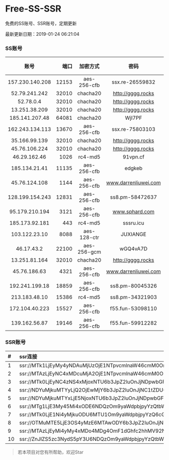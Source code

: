 # Free-SS-SSR

免费的SS账号、SSR账号，定期更新

最新更新日期：2019-01-24 06:21:04 

### SS账号

|账号|端口|加密方式|密码|更新时间|国家|
|:-----:|-----:|:----:|:----:|:----:|:----:|
|157.230.140.208|12153|aes-256-cfb|ssx.re-26559832|06:17:05|US|
|52.79.241.242|32010|chacha20|http://gggg.rocks|06:17:14|KR|
|52.78.0.4|32010|chacha20|http://gggg.rocks|06:17:13|KR|
|13.251.38.209|32010|chacha20|http://gggg.rocks|06:17:06|SG|
|185.141.207.48|64081|chacha20|WjI7PF|06:17:15|GB|
|162.243.134.113|13670|aes-256-cfb|ssx.re-75803103|06:17:05|US|
|35.166.99.139|32010|chacha20|http://gggg.rocks|06:17:13|US|
|45.76.106.224|32010|chacha20|http://gggg.rocks|06:17:12|JP|
|46.29.162.46|1026|rc4-md5|91vpn.cf|06:17:14|RU|
|185.134.21.41|11135|aes-256-cfb|edgkeb|06:17:14|GB|
|45.76.124.108|1144|aes-256-cfb|www.darrenliuwei.com|06:17:06|AU|
|128.199.154.243|12831|aes-256-cfb|ss8.pm-58472637|06:17:06|SG|
|95.179.210.194|3121|aes-256-cfb|www.sphard.com|06:17:13|FR|
|185.173.92.181|443|rc4-md5|sssru.icu|06:17:13|RU|
|103.122.23.10|8088|aes-128-ctr|JUXIANGE|06:17:10|US|
|46.17.43.2|22100|aes-256-gcm|wGQ4vA7D|06:17:10|RU|
|13.251.81.164|32010|chacha20|http://gggg.rocks|06:17:14|SG|
|45.76.186.63|4321|aes-256-cfb|www.darrenliuwei.com|06:17:15|SG|
|192.241.199.18|18859|aes-256-cfb|ss8.pm-80045326|06:17:04|US|
|213.183.48.10|15386|rc4-md5|ss8.pm-34321903|06:17:05|RU|
|172.104.40.223|15527|aes-256-cfb|f55.fun-53098110|06:17:05|SG|
|139.162.56.87|19146|aes-256-cfb|f55.fun-59912282|06:17:05|SG|


### SSR账号

|#|ssr连接|
|:-----|:-----|
|1|ssr://MTk1LjEyMy4yNDAuMjUzOjE1NTpvcmlnaW46cmM0OnBsYWluOmJHNWpiZy8_cmVtYXJrcz1VMU5TVkU5UFRGOU9iMlJsT3VTNWpPV0ZpLVdGc0NBJmdyb3VwPVYxZFhMbE5UVWxOVVQwOU1Ma05QVFE|
|2|ssr://MTAzLjEyNC4xMDcuMjA2OjE1NTpvcmlnaW46cmM0OnBsYWluOmJHNWpiZy8_cmVtYXJrcz1VMU5TVkU5UFRGOU9iMlJsT3VTNm11V2txdVdjc09XTXVpQSZncm91cD1WMWRYTGxOVFVsTlVUMDlNTGtOUFRR|
|3|ssr://MTk0LjEyNC4zNS4xMjoxNTU6b3JpZ2luOnJjNDpwbGFpbjpiRzVqYmcvP3JlbWFya3M9VTFOU1ZFOVBURjlPYjJSbE91ZVJudVdqcXlBJmdyb3VwPVYxZFhMbE5UVWxOVVQwOU1Ma05QVFE|
|4|ssr://NDYuMjkuMTYyLjQ2OjEwMjY6b3JpZ2luOnJjNC1tZDU6cGxhaW46T1RGMmNHNHVZMlkvP3JlbWFya3M9VTFOU1ZFOVBURjlPYjJSbE91U19oT2U5bC1hV3J5QSZncm91cD1WMWRYTGxOVFVsTlVUMDlNTGtOUFRR|
|5|ssr://NDYuMjkuMTYxLjE5NjoxNTU6b3JpZ2luOnJjNDpwbGFpbjpiRzVqYmcvP3JlbWFya3M9VTFOU1ZFOVBURjlPYjJSbE91U19oT2U5bC1hV3J5QSZncm91cD1WMWRYTGxOVFVsTlVUMDlNTGtOUFRR|
|6|ssr://MTg1LjE3My45Mi4xODE6NDQzOm9yaWdpbjpyYzQtbWQ1OnBsYWluOmMzTnpjblV1YVdOMS8_cmVtYXJrcz1VMU5TVkU5UFRGOU9iMlJsT3VTX2hPZTlsLWFXcnlBJmdyb3VwPVYxZFhMbE5UVWxOVVQwOU1Ma05QVFE|
|7|ssr://MTk0LjE1Ni4yMjkuODU6MTU1Om9yaWdpbjpyYzQ6cGxhaW46Ykc1amJnLz9yZW1hcmtzPVUxTlNWRTlQVEY5T2IyUmxPdVctdC1XYnZTQSZncm91cD1WMWRYTGxOVFVsTlVUMDlNTGtOUFRR|
|8|ssr://OTMuMTE5LjE3OS4yMzE6MTAwODY6b3JpZ2luOnJjNC1tZDUtNjpwbGFpbjpiV2xzZFhoby8_b2Jmc3BhcmFtPTVweTY1Wnk2NXJXTDZLLUVPbWgwZEhBNkx5OTBMbU51TDBWb1pHMVVlR1UmcHJvdG9wYXJhbT1NVERsaFlNeGRPYXpxT1dHakRwb2RIUndPaTh2ZEM1amJpOVNaVVZSV25oeiZyZW1hcmtzPVUxTlNWRTlQVEY5T2IyUmxPdWU5bC1tcHJPV3d2T1M2bWlBJmdyb3VwPVYxZFhMbE5UVWxOVVQwOU1Ma05QVFE|
|9|ssr://MTAzLjEyMi4yMy4xMDo4MDg4OmF1dGhfc2hhMV92NDphZXMtMTI4LWN0cjpwbGFpbjpTbFZZU1VGT1IwVS8_b2Jmc3BhcmFtPTVweTY1Wnk2NXJXTDZLLUVPbWgwZEhBNkx5OTBMbU51TDBWb1pHMVVlR1UmcHJvdG9wYXJhbT1NVERsaFlNeGRPYXpxT1dHakRwb2RIUndPaTh2ZEM1amJpOVNaVVZSV25oeiZyZW1hcmtzPVUxTlNWRTlQVEY5T2IyUmxPdVM2bXVXa3F1V2NzT1dNdWlBJmdyb3VwPVYxZFhMbE5UVWxOVVQwOU1Ma05QVFE|
|10|ssr://ZnJlZS5zc3NydS5pY3U6NDQzOm9yaWdpbjpyYzQtbWQ1Omh0dHBfc2ltcGxlOmMzTnpjblV1YVdOMS8_cmVtYXJrcz1VMU5TVkU5UFRGOU9iMlJsT3VTX2hPZTlsLWFXcnlBJmdyb3VwPVYxZFhMbE5UVWxOVVQwOU1Ma05QVFE|


> 若本项目对您有所帮助，欢迎Star